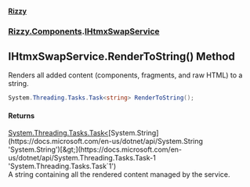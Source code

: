 #### [Rizzy](index.md 'index')
### [Rizzy.Components](Rizzy.Components.md 'Rizzy.Components').[IHtmxSwapService](Rizzy.Components.IHtmxSwapService.md 'Rizzy.Components.IHtmxSwapService')

## IHtmxSwapService.RenderToString() Method

Renders all added content (components, fragments, and raw HTML) to a string.

```csharp
System.Threading.Tasks.Task<string> RenderToString();
```

#### Returns
[System.Threading.Tasks.Task&lt;](https://docs.microsoft.com/en-us/dotnet/api/System.Threading.Tasks.Task-1 'System.Threading.Tasks.Task`1')[System.String](https://docs.microsoft.com/en-us/dotnet/api/System.String 'System.String')[&gt;](https://docs.microsoft.com/en-us/dotnet/api/System.Threading.Tasks.Task-1 'System.Threading.Tasks.Task`1')  
A string containing all the rendered content managed by the service.